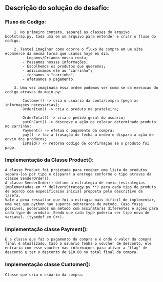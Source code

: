 ## Descrição do solução do desafio:
	
### Fluxo do Codigo:
	
		1. No primeiro contato, separei as classes do arquivo bootstrap.py. Cada uma em um arquivo para entender e criar o fluxo do codigo.

		2. Tentei imaginar como ocorre o fluxo de compra em um site ecommerce da mesma forma que usamos hoje em dia:
			- Logamos/Criamos nossa conta; 
			- Passamos nossas informações;
			- Escolhemos os produtos que queremos;
			- adicionamos ele ao "carrinho";
			- fechamos o "carrinho";
			- efetuamos o pagamento.

		3. Uma vez imaginada essa ordem podemos ver como se da execucao do codigo atraves do main.py:

			Customer() -> cria o usuario da conta/compra (pega as informaçoes necessarias);
			OrderItem() -> cria o produto na prateleira;

			OrderTotal() -> cria o pedido geral do usuario;
			putOnCart() -> descreve a ação de colocar determinado produto no carrinho:
			Payment() -> efetua o pagamento da compra;
			pay() -> faz a trasação do fecha a ordem e dispara a ação de envio dos produtos;
			isPaid() -> retorna codigo de confirmaçao se o produto foi pago.
			
### Implementação da Classe Product():

	A classe Product foi projetada para receber uma lista de produtos separa-los por tipo e disparar a entrega conforme o tipo atraves da classe SenderOrder().
	A classe SenderOrder() define a estrategia de envio (estrategias implementadas em ** deliveryStrategy.py **) para cada tipo de produto de acordo com especificacao inicial proposta pelo descritivo da tarefa.
	Vale a pena ressaltar que foi a estragia mais dificil de implementar, uma vez que python nao suporta sobrecarga de metodo. Caso fosse possivel, poderiamos um metodo com assinaturas diferentes e ações para cada type de produto. Sendo que cada type poderia ser tipo novo de variavel. (typedef em C++).
	
### Implementação classe Payment():
	É a classe que faz o pagamento da compra e é onde o valor da compra final é atualizado. Caso o usuario tenha o voucher de desconto, ele entraria com esse voucher nas informaçoes para ativar a "flag" de desconto e ter o desconto de $10.00 no total final da compra.
	
### Implementação classe Customer():
	Classe que cria o usuario da compra.


	

	

	
	
		
		

		
		



  
